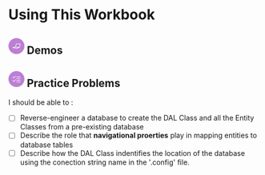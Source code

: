 # Using This Workbook

## ![Demos](./images/code.png) Demos

## ![Practice](./images/tasks.png) Practice Problems

I should be able to :
-[ ] Reverse-engineer a database to create the DAL Class and all the Entity Classes from a pre-existing database
-[ ] Describe the role that **navigational proerties** play in mapping entities to database tables
-[ ] Describe how the DAL Class indentifies the location of the database using the conection string name in the '.config' file.  
